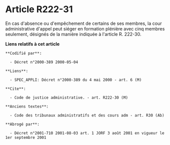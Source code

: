 # Article R222-31

En cas d'absence ou d'empêchement de certains de ses membres, la cour administrative d'appel peut siéger en formation
plénière avec cinq membres seulement, désignés de la manière indiquée à l'article R. 222-30.

**Liens relatifs à cet article**

	**Codifié par**:

	  - Décret n°2000-389 2000-05-04

	**Liens**:

	  - SPEC_APPLI: Décret n°2000-389 du 4 mai 2000 - art. 6 (M)

	**Cite**:

	  - Code de justice administrative. - art. R222-30 (M)

	**Anciens textes**:

	  - Code des tribunaux administratifs et des cours adm - art. R30 (Ab)

	**Abrogé par**:

	  - Décret n°2001-710 2001-08-03 art. 1 JORF 3 août 2001 en vigueur le 1er septembre 2001
